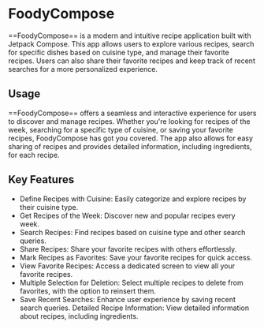 # FoodyCompose

==FoodyCompose== is a modern and intuitive recipe application built with Jetpack Compose. This app allows users to explore various recipes, search for specific dishes based on cuisine type, and manage their favorite recipes. Users can also share their favorite recipes and keep track of recent searches for a more personalized experience.

## Usage

==FoodyCompose== offers a seamless and interactive experience for users to discover and manage recipes. Whether you're looking for recipes of the week, searching for a specific type of cuisine, or saving your favorite recipes, FoodyCompose has got you covered. The app also allows for easy sharing of recipes and provides detailed information, including ingredients, for each recipe.
## Key Features

- Define Recipes with Cuisine: Easily categorize and explore recipes by their cuisine type.
- Get Recipes of the Week: Discover new and popular recipes every week.
- Search Recipes: Find recipes based on cuisine type and other search queries.
- Share Recipes: Share your favorite recipes with others effortlessly.
- Mark Recipes as Favorites: Save your favorite recipes for quick access.
- View Favorite Recipes: Access a dedicated screen to view all your favorite recipes.
- Multiple Selection for Deletion: Select multiple recipes to delete from favorites, with the option to reinsert them.
- Save Recent Searches: Enhance user experience by saving recent search queries.
Detailed Recipe Information: View detailed information about recipes, including ingredients.
